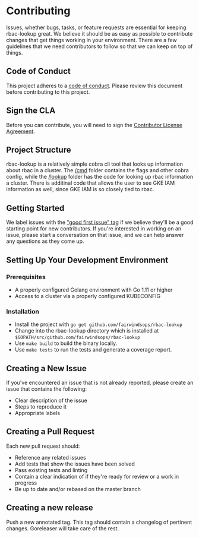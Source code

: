 # Contributing

Issues, whether bugs, tasks, or feature requests are essential for keeping rbac-lookup great. We believe it should be as easy as possible to contribute changes that get things working in your environment. There are a few guidelines that we need contributors to follow so that we can keep on top of things.

## Code of Conduct

This project adheres to a [code of conduct](CODE_OF_CONDUCT.md). Please review this document before contributing to this project.

## Sign the CLA
Before you can contribute, you will need to sign the [Contributor License Agreement](https://cla-assistant.io/fairwindsops/rbac-lookup).

## Project Structure

rbac-lookup is a relatively simple cobra cli tool that looks up information about rbac in a cluster. The [/cmd](/cmd) folder contains the flags and other cobra config, while the [/lookup](/lookup) folder has the code for looking up rbac information a cluster. There is additinal code that allows the user to see GKE IAM information as well, since GKE IAM is so closely tied to rbac.

## Getting Started

We label issues with the ["good first issue" tag](https://github.com/FairwindsOps/rbac-lookup/labels/good%20first%20issue) if we believe they'll be a good starting point for new contributors. If you're interested in working on an issue, please start a conversation on that issue, and we can help answer any questions as they come up.

## Setting Up Your Development Environment
### Prerequisites
* A properly configured Golang environment with Go 1.11 or higher
* Access to a cluster via a properly configured KUBECONFIG

### Installation
* Install the project with `go get github.com/fairwindsops/rbac-lookup`
* Change into the rbac-lookup directory which is installed at `$GOPATH/src/github.com/fairwindsops/rbac-lookup`
* Use `make build` to build the binary locally.
* Use `make tests` to run the tests and generate a coverage report.

## Creating a New Issue

If you've encountered an issue that is not already reported, please create an issue that contains the following:

- Clear description of the issue
- Steps to reproduce it
- Appropriate labels

## Creating a Pull Request

Each new pull request should:

- Reference any related issues
- Add tests that show the issues have been solved
- Pass existing tests and linting
- Contain a clear indication of if they're ready for review or a work in progress
- Be up to date and/or rebased on the master branch

## Creating a new release

Push a new annotated tag.  This tag should contain a changelog of pertinent changes. Goreleaser will take care of the rest.
